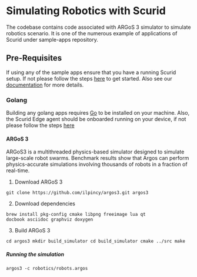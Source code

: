 # Simulating Robotics with Scurid
The codebase contains code associated with ARGoS 3 simulator to simulate robotics scenario. It is one of the numerous example of applications of Scurid under sample-apps repository. 

## Pre-Requisites
If using any of the sample apps ensure that you have a running Scurid setup. If not please follow the steps [here](https://www.scurid.com/get-started) to get started.
Also see our [documentation](https://docs.scurid.com) for more details.

### Golang

Building any golang apps requires [Go](https://golang.org/doc/install) to be installed on your machine.
Also, the Scurid Edge agent should be onboarded running on your device, if not please follow the steps [here](https://docs.scurid.com/v23.0.2.1/autonomousDeviceOnboarding/)

#### ARGoS 3
ARGoS3 is a multithreaded physics-based simulator designed to simulate large-scale robot swarms. Benchmark results show that Argos can perform physics-accurate simulations involving thousands of robots in a fraction of real-time.

1. Download ARGoS 3
```
git clone https://github.com/ilpincy/argos3.git argos3
```
2. Download dependencies
```
brew install pkg-config cmake libpng freeimage lua qt
docbook asciidoc graphviz doxygen
```
3.  Build ARGoS 3

```
cd argos3 mkdir build_simulator cd build_simulator cmake ../src make

```

##### Running the simulation
```
argos3 -c robotics/robots.argos

```